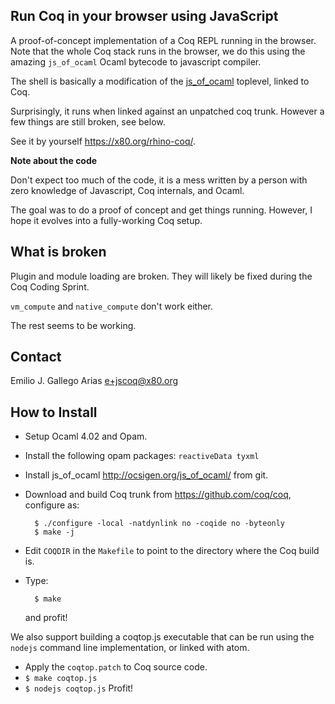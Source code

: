 Run Coq in your browser using JavaScript
----------------------------------------

A proof-of-concept implementation of a Coq REPL running in the
browser. Note that the whole Coq stack runs in the browser, we do this
using the amazing `js_of_ocaml` Ocaml bytecode to javascript compiler.

The shell is basically a modification of the
[js\_of\_ocaml](http://ocsigen.org/js_of_ocaml/) toplevel, linked to
Coq.

Surprisingly, it runs when linked against an unpatched coq
trunk. However a few things are still broken, see below.

See it by yourself <https://x80.org/rhino-coq/>.

**Note about the code**

Don't expect too much of the code, it is a mess written by a person
with zero knowledge of Javascript, Coq internals, and Ocaml.

The goal was to do a proof of concept and get things running. However,
I hope it evolves into a fully-working Coq setup.

## What is broken ##

Plugin and module loading are broken. They will likely be fixed during
the Coq Coding Sprint.

`vm_compute` and `native_compute` don't work either.

The rest seems to be working.

## Contact ##

Emilio J. Gallego Arias <e+jscoq@x80.org>

## How to Install ##

* Setup Ocaml 4.02 and Opam.
* Install the following opam packages: `reactiveData tyxml`
* Install js\_of\_ocaml <http://ocsigen.org/js_of_ocaml/> from git.
* Download and build Coq trunk from <https://github.com/coq/coq>, configure as:

        $ ./configure -local -natdynlink no -coqide no -byteonly
        $ make -j

* Edit `COQDIR` in the `Makefile` to point to the directory where the Coq build is.
* Type:

        $ make

  and profit!

We also support building a coqtop.js executable that can be run using
the `nodejs` command line implementation, or linked with atom.

* Apply the `coqtop.patch` to Coq source code.
* `$ make coqtop.js`
* `$ nodejs coqtop.js`
  Profit!
